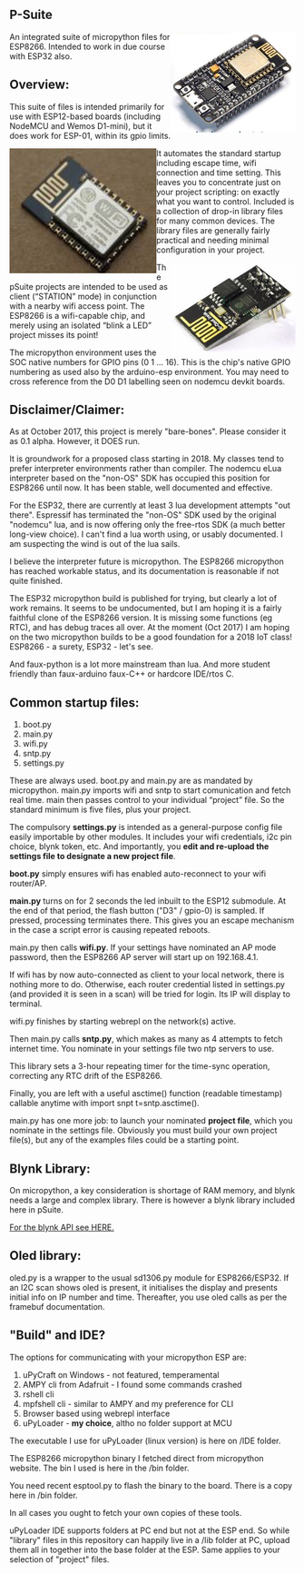 ## P-Suite

<img align="right" src="images/nodemcu.png">
An integrated suite of micropython files for ESP8266. Intended to work in due course with ESP32 also.


## Overview:

This suite of files is intended primarily for use with ESP12-based
boards (including NodeMCU and Wemos D1-mini), but it does work for
ESP-01, within its gpio limits.

<img align="left" src="images/esp-12.png">It automates the standard startup including escape time, wifi connection and time
setting. This leaves you to concentrate just on your project scripting: on exactly
what you want to control. Included is a collection of drop-in library
files for many common devices. The library files are generally fairly
practical and needing minimal configuration in your project.

<img align="right" src="images/esp01.jpg">The pSuite projects are intended to be used as client (“STATION” mode)
in conjunction with a nearby wifi access point. The ESP8266 is a
wifi-capable chip, and merely using an isolated “blink a LED” project
misses its point!


The micropython environment uses the SOC native numbers for GPIO pins (0 1 ... 16). This is the chip's native GPIO numbering as used also by the arduino-esp environment. You may need to cross reference from the D0 D1 labelling seen on nodemcu devkit boards.

## Disclaimer/Claimer:

As at October 2017, this project is merely "bare-bones". Please consider it as 0.1 alpha. However, it DOES run.

It is groundwork for a proposed class starting in 2018. My classes tend to prefer interpreter environments rather than compiler. The nodemcu eLua interpreter based on the "non-OS" SDK has occupied this position for ESP8266 until now. It has been stable, well documented and effective.

For the ESP32, there are currently at least 3 lua development attempts "out there". Espressif has terminated the "non-OS" SDK used by the original "nodemcu" lua, and is now offering only the free-rtos SDK (a much better long-view choice). I can't find a lua worth using, or usably documented. I am suspecting the wind is out of the lua sails.

I believe the interpreter future is micropython. The ESP8266 micropython has reached workable status, and its documentation is reasonable if not quite finished. 

The ESP32 micropython build is published for trying, but clearly a lot of work remains. It seems to be undocumented, but I am hoping it is a fairly faithful clone of the ESP8266 version. It is missing some functions (eg RTC), and has debug traces all over. At the moment (Oct 2017) I am hoping on the two micropython builds to be a good foundation for a 2018 IoT class! ESP8266 - a surety, ESP32 - let's see.

And faux-python is a lot more mainstream than lua. And more student friendly than faux-arduino faux-C++ or hardcore IDE/rtos C.

## Common startup files:

1. boot.py
1. main.py
1. wifi.py
1. sntp.py
1. settings.py

These are always used. boot.py and main.py are as mandated by micropython. main.py imports wifi and sntp to start comunication and fetch real time. 
main then passes control to
your individual “project” file. So the standard minimum is five files, plus your project.

The compulsory **settings.py** is intended as a general-purpose config file easily importable by other modules. It includes your wifi credentials, i2c pin choice, blynk token, etc. And importantly, you **edit and re-upload the settings file to designate a new project file**.


**boot.py** simply ensures wifi has enabled auto-reconnect to your wifi router/AP.

**main.py** turns on for 2 seconds the led inbuilt to the ESP12 submodule. At the end of that period, the flash button ("D3" / gpio-0) is sampled. If pressed, processing terminates there. This gives you an escape mechanism in the case a script error is causing repeated reboots.

main.py then calls **wifi.py**. If your settings have nominated an AP mode password, then the ESP8266 AP server will start up on 192.168.4.1.  

If wifi has by now auto-connected as client to your local network, there is nothing more to do. Otherwise, each router credential listed in settings.py (and provided it is seen in a scan) will be tried for login. Its IP will display to terminal.

wifi.py finishes by starting webrepl on the network(s) active.

Then main.py calls **sntp.py**, which makes as many as 4 attempts to fetch internet time. You nominate in your settings file two ntp servers to use.

This library sets a 3-hour repeating timer for the time-sync operation, correcting any RTC drift of the ESP8266.

Finally, you are left with a useful asctime() function (readable timestamp) callable anytime with import snpt t=sntp.asctime().

main.py has one more job: to launch your nominated **project file**, which you nominate in the settings file. Obviously you must build your own project file(s), but any of the examples files could be a starting point.

## Blynk Library:

On micropython, a key consideration is shortage of RAM memory, and blynk needs a large and complex library. There is however a blynk library included here in pSuite.

[For the blynk API see HERE.](pblynk.md)



## Oled library:

oled.py is a wrapper to the usual sd1306.py module for ESP8266/ESP32. If an I2C scan shows oled is present, it initialises the display and presents initial info on IP number and time.  Thereafter, you use oled calls as per the framebuf documentation. 

## "Build" and IDE?

The options for communicating with your micropython ESP are:

1.  uPyCraft on Windows - not featured, temperamental
1.  AMPY cli from Adafruit - I found some commands crashed
1.  rshell cli
1.  mpfshell cli - similar to AMPY and my preference for CLI
1.  Browser based using webrepl interface
1.  uPyLoader - **my choice**, altho no folder support at MCU

The executable I use for uPyLoader (linux version) is here on /IDE folder.

The ESP8266 micropython binary I fetched direct from micropython website. The bin I used is here in the /bin folder.

You need recent esptool.py to flash the binary to the board. There is a copy here in /bin folder.

In all cases you ought to fetch your own copies of these tools.

uPyLoader IDE supports folders at PC end but not at the ESP end. So while "library" files in this repository can happily live in a /lib folder at PC, upload them all in together into the base folder at the ESP. Same applies to your selection of "project" files.
